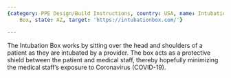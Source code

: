 ```yaml
---
{category: PPE Design/Build Instructions, country: USA, name: Intubation
    Box, state: AZ, target: 'https://intubationbox.com/'}

---
```


The Intubation Box works by sitting over the head and shoulders of a patient as they are intubated by a provider. The box acts as a protective shield between the patient and medical staff, thereby hopefully minimizing the medical staff’s exposure to Coronavirus (COVID-19).
